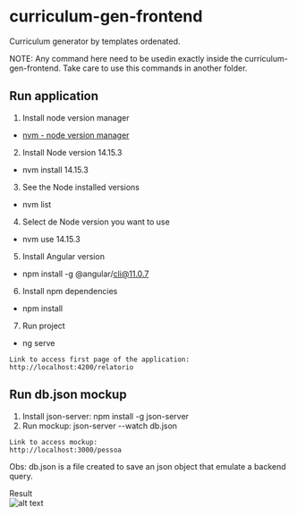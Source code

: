 # curriculum-gen-frontend
Curriculum generator by templates ordenated.

NOTE: Any command here need to be usedin exactly inside the curriculum-gen-frontend. Take care to use this commands in another folder.

## Run application
1. Install node version manager
* [nvm - node version manager](https://github.com/coreybutler/nvm-windows)
2. Install Node version 14.15.3
* nvm install 14.15.3
3. See the Node installed versions
* nvm list
4. Select de Node version you want to use
* nvm use 14.15.3
5. Install Angular version
* npm install -g @angular/cli@11.0.7
6. Install npm dependencies
* npm install
7. Run project
* ng serve

```
Link to access first page of the application:
http://localhost:4200/relatorio
```

## Run db.json mockup
1. Install json-server: npm install -g json-server
2. Run mockup: json-server --watch db.json

```
Link to access mockup:
http://localhost:3000/pessoa
```

Obs: db.json is a file created to save an json object that emulate a backend query. 

Result  
![alt text](https://i.imgur.com/yd6GgPC.png "Pessoa list")
